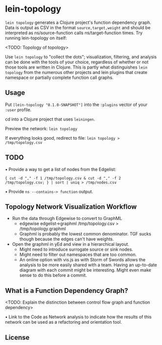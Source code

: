 # lein-topology

`lein topology` generates a Clojure project's function dependency graph. Data is output as CSV in the format `source,target,weight` and should be interpreted as ns/source-function calls ns/target-function <weight> times. Try running lein-topology on itself:

<TODO: Topology of topology>

Use `lein topology` to "collect the dots"; visualization, filtering, and analysis can be done with the tools of your choice, regardless of whether or not those tools are written in Clojure.
This is partly what distinguishes `lein topology` from the numerous other projects and lein plugins that create namespace or partially complete function call graphs.


## Usage

Put `[lein-topology "0.1.0-SNAPSHOT"]` into the `:plugins` vector of your `:user` profile.

cd into a Clojure project that uses `leiningen`.

Preview the network: `lein topology`

If everything looks good, redirect to file: `lein topology > /tmp/topology.csv`


## TODO

• Provide a way to get a list of nodes from the Edgelist:

`{ cut -d "," -f 1 /tmp/topology.csv & cut -d "," -f 2 /tmp/topology.csv; } | sort | uniq > /tmp/nodes.csv`

• Provide `ns --contains-> function` output.


## Topology Network Visualization Workflow

* Run the data through Edgewise to convert to GraphML
  * edgewise edgelist->graphml /tmp/topology.csv > /tmp/topology.graphml
  * Graphml is probably the lowest common denominator. TGF sucks though because the edges can't have weights.
* Open the graphml in yEd and view in a hierarchical layout.
  * Might need to introduce surrogate source or sink nodes.
  * Might need to filter out namespaces that are too common.
  * An online option with vis.js as with Storm of Swords allows the analysis to be more easily shared with a team. Having an up-to-date diagram with each commit might be interesting. Might even make sense to do this before a commit.


## What is a Function Dependency Graph?

<TODO: Explain the distinction between control flow graph and function dependency>

• Link to the Code as Network analysis to indicate how the results of this network can be used as a refactoring and orientation tool.



## License

